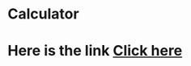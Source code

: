 # Calculator
<h1>Here is the link <a href="https://calculator-seven-eta-40.vercel.app/">Click here</a></h1>
